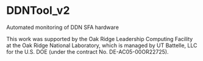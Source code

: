 DDNTool_v2
==========

Automated monitoring of DDN SFA hardware



This work was supported by the Oak Ridge Leadership Computing Facility at the
Oak Ridge National Laboratory, which is managed by UT Battelle, LLC for the
U.S. DOE (under the contract No. DE-AC05-00OR22725).
